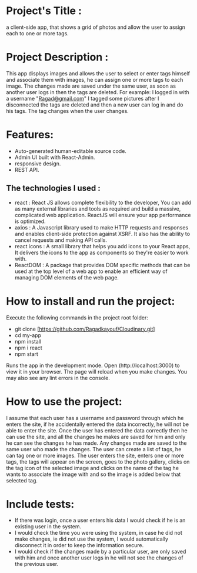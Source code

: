 
# Project's Title :
 a client-side app, that shows a grid of photos and allow the user to assign each to one or more tags.

# Project Description : 
This app displays images and allows the user to select or enter tags himself and associate them with images, he can assign one or more tags to each image.
The changes made are saved under the same user, as soon as another user logs in then the tags are deleted.
For example: I logged in with a username "Ragad@gmail.com" I tagged some pictures after I disconnected the tags are deleted and then a new user can log in and do his tags.
The tag changes when the user changes.

# Features:
- Auto-generated human-editable source code.
- Admin UI built with React-Admin.
- responsive design.
- REST API.

## The technologies I used :
- react : React JS allows complete flexibility to the developer, You can add as many external libraries and tools as required and build a massive, complicated web application. ReactJS will ensure your app performance is optimized.
- axios : A Javascript library used to make HTTP requests and responses and enables client-side protection against XSRF. It also has the ability to cancel requests and making API calls.
- react icons : A small library that helps you add icons to your React apps, It delivers the icons to the app as components so they're easier to work with.
- ReactDOM : A package that provides DOM specific methods that can be used at the top level of a web app to enable an efficient way of managing DOM elements of the web page.


# How to install and run the project:
Execute the following commands in the project root folder:
* git clone [https://github.com/Ragadkayouf/Cloudinary.git]
* cd my-app
* npm install
* npm i react
* npm start

Runs the app in the development mode.
Open (http://localhost:3000) to view it in your browser.
The page will reload when you make changes.
You may also see any lint errors in the console.

# How to use the project:
I assume that each user has a username and password through which he enters the site, if he accidentally entered the data incorrectly, he will not be able to enter the site. Once the user has entered the data correctly then he can use the site, and all the changes he makes are saved for him and only he can see the changes he has made.
Any changes made are saved to the same user who made the changes.
The user can create a list of tags, he can tag one or more images.
The user enters the site, enters one or more tags, the tags will appear on the screen, goes to the photo gallery, clicks on the tag icon of the selected image and clicks on the name of the tag he wants to associate the image with and so the image is added below that selected tag.

# Include tests:
- If there was login, once a user enters his data I would check if he is an existing user in the system.
- I would check the time you were using the system, in case he did not make changes, ie did not use the system, I would automatically disconnect it in order to keep the information secure.
- I would check if the changes made by a particular user, are only saved with him and once another user logs in he will not see the changes of the previous user.
